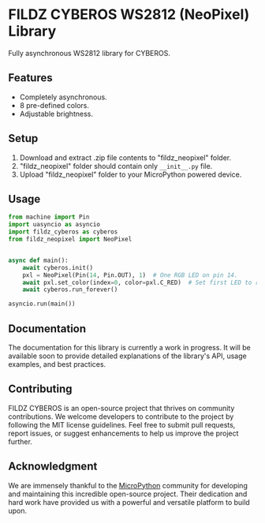 # FILDZ CYBEROS WS2812 (NeoPixel) Library

Fully asynchronous WS2812 library for CYBEROS.

## Features

* Completely asynchronous.
* 8 pre-defined colors.
* Adjustable brightness.

## Setup

1. Download and extract .zip file contents to "fildz_neopixel" folder.
2. "fildz_neopixel" folder should contain only `__init__.py` file.
3. Upload "fildz_neopixel" folder to your MicroPython powered device.

## Usage

```Python
from machine import Pin
import uasyncio as asyncio
import fildz_cyberos as cyberos
from fildz_neopixel import NeoPixel


async def main():
    await cyberos.init()
    pxl = NeoPixel(Pin(14, Pin.OUT), 1)  # One RGB LED on pin 14.
    await pxl.set_color(index=0, color=pxl.C_RED)  # Set first LED to red color.
    await cyberos.run_forever()

asyncio.run(main())
```

## Documentation

The documentation for this library is currently a work in progress. It will be available soon to provide detailed explanations of the library's API, usage examples, and best practices.

## Contributing

FILDZ CYBEROS is an open-source project that thrives on community contributions. We welcome developers to contribute to the project by following the MIT license guidelines. Feel free to submit pull requests, report issues, or suggest enhancements to help us improve the project further.

## Acknowledgment 

We are immensely thankful to the [MicroPython](https://github.com/micropython/micropython) community for developing and maintaining this incredible open-source project. Their dedication and hard work have provided us with a powerful and versatile platform to build upon.